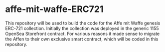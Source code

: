 # affe-mit-waffe-ERC721
This repository will be used to build the code for the Affe mit Waffe genesis ERC-721 collection. Initially the collection was deployed in the generic 1155 OpenSea Storefront contract. For various reasons it made sense to migrate the Affen to their own exclusive smart contract, which will be coded in this repository.
